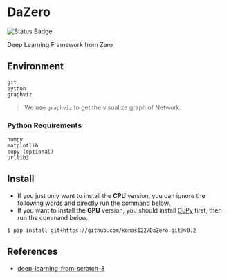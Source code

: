 # DaZero

![Status Badge](https://github.com/konas122/DaZero/actions/workflows/dazero_linux.yml/badge.svg?branch=main)

Deep Learning Framework from Zero

## Environment

```shell
git
python
graphviz
```

> We use `graphviz` to get the visualize graph of Network.

### Python Requirements

```shell
numpy
matplotlib
cupy (optional)
urllib3
```

## Install

* If you just only want to install the **CPU** version, you can ignore the following words and directly run the command below.
* If you want to install the **GPU** version, you should install [CuPy](https://github.com/cupy/cupy) first, then run the command below.

```shell
$ pip install git+https://github.com/konas122/DaZero.git@v0.2
```

## References

* [deep-learning-from-scratch-3](https://github.com/oreilly-japan/deep-learning-from-scratch-3)
